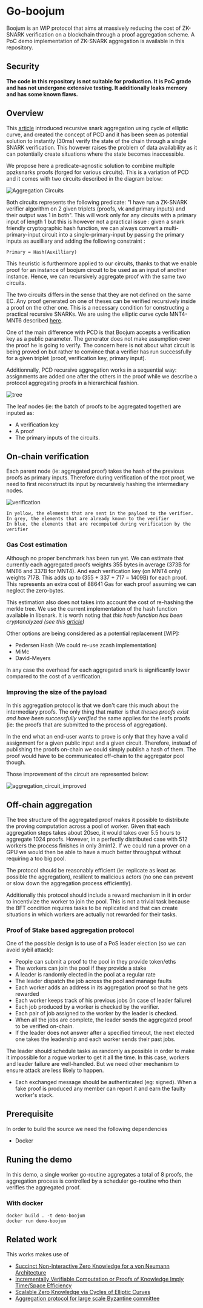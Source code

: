 # Go-boojum

Boojum is an WIP protocol that aims at massively reducing the cost of ZK-SNARK verification on a blockchain through a proof aggregation scheme. A PoC demo implementation of ZK-SNARK aggregation is available in this repository.

## Security

**The code in this repository is not suitable for production. It is PoC grade and has not undergone extensive testing. It additionally leaks memory and has some known flaws.**

## Overview

This [article](https://eprint.iacr.org/2014/595.pdf) introduced recursive snark aggregation using cycle of elliptic curve, and created the concept of PCD and it has been seen as potential solution to instantly (30ms) verify the state of the chain through a single SNARK verification. This however raises the problem of data availability as it can potentially create situations where the state becomes inaccessible.

We propose here a predicate-agnostic solution to combine multiple ppzksnarks proofs (forged for various circuits). This is a variation of PCD and it comes with two circuits described in the diagram below:

![Aggregation Circuits](./docs/aggregation_circuits.png)

Both circuits represents the following predicate: "I have run a ZK-SNARK verifier algorithm on 2 given triplets (proofs, vk and primary inputs) and their output was 1 in both". This will work only for any circuits with a primary input of length 1 but this is however not a practical issue : given a snark friendly cryptographic hash function, we can always convert a multi-primary-input circuit into a single-primary-input by passing the primary inputs as auxilliary and adding the following constraint :

    Primary = Hash(Auxilliary)

This heuristic is furthermore applied to our circuits, thanks to that we enable proof for an instance of boojum circuit to be used as an input of another instance. Hence, we can recursively aggregate proof with the same two circuits.

The two circuits differs in the sense that they are not defined on the same EC. Any proof generated on one of theses can be verified recursively inside a proof on the other one. This is a necessary condition for constructing a practical recursive SNARKs. We are using the elliptic curve cycle MNT4-MNT6 described [here](https://eprint.iacr.org/2014/595.pdf).

One of the main difference with PCD is that Boojum accepts a verification key as a public parameter. The generator does not make assumption over the proof he is going to verify. The concern here is not about what circuit is being proved on but rather to convince that a verifier has run successfully for a given triplet (proof, verification key, primary input).

Additionnally, PCD recursive aggregation works in a sequential way: assignments are added one after the others in the proof while we describe a protocol aggregating proofs in a hierarchical fashion.

![tree](./docs/tree_of_proof.png)

The leaf nodes (ie: the batch of proofs to be aggregated together) are inputed as:

* A verification key
* A proof
* The primary inputs of the circuits.

## On-chain verification

Each parent node (ie: aggregated proof) takes the hash of the previous proofs as primary inputs. Therefore during verification of the root proof, we need to first reconstruct its input by recursively hashing the intermediary nodes.

![verification](./docs/verification.png)

    In yellow, the elements that are sent in the payload to the verifier.
    In grey, the elements that are already known to the verifier
    In blue, the elements that are recomputed during verification by the verifier

### Gas Cost estimation

Although no proper benchmark has been run yet. We can estimate that currently each aggregated proofs weights 355 bytes in average (373B for MNT6 and 337B for MNT4). And each verification key (on MNT4 only) weights 717B. This adds up to (355 + 337 + 717 = 1409B) for each proof. This represents an extra cost of 88641 Gas for each proof assuming we can neglect the zero-bytes.

This estimation also does not takes into account the cost of re-hashing the merkle tree. We use the current implementation of the hash function available in libsnark. It is worth noting that *this hash function has been cryptanalyzed (see this [article](http://www.math.ttu.edu/~cmonico/research/linearhash.pdf))*

Other options are being considered as a potential replacement [WIP]:

* Pedersen Hash (We could re-use zcash implementation)
* MiMc
* David-Meyers

In any case the overhead for each aggregated snark is significantly lower compared to the cost of a verification.

### Improving the size of the payload

In this aggregation protocol is that we don't care this much about the intermediary proofs. The only thing that matter is that *theses proofs exist and have been successfully verified* the same applies for the leafs proofs (ie: the proofs that are submitted to the process of aggregation).

In the end what an end-user wants to prove is only that they have a valid assignment for a given public input and a given circuit. Therefore, instead of publishing the proofs on-chain we could simply publish a hash of them. The proof would have to be communicated off-chain to the aggregator pool though.

Those improvement of the circuit are represented below:

![aggregation_circuit_improved](./docs/aggregation_circuit_improved.png)

## Off-chain aggregation

The tree structure of the aggregated proof makes it possible to distribute the proving computation across a pool of worker. Given that each aggregation steps takes about 20sec, it would takes over 5.5 hours to aggregate 1024 proofs. However, in a perfectly distributed case with 512 workers the process finishes in only 3min12. If we could run a prover on a GPU we would then be able to have a much better throughput without requiring a too big pool.

The protocol should be reasonably efficient (ie: replicate as least as possible the aggregation), resilient to malicious actors (no one can prevent or slow down the aggregation process efficiently).

Additionally this protocol should include a reward mechanism in it in order to incentivize the worker to join the pool. This is not a trivial task because the BFT condition requires tasks to be replicated and that can create situations in which workers are actually not rewarded for their tasks.

### Proof of Stake based aggregation protocol

One of the possible design is to use of a PoS leader election (so we can avoid sybil attack):

* People can submit a proof to the pool in they provide token/eths
* The workers can join the pool if they provide a stake
* A leader is randomly elected in the pool at a regular rate
* The leader dispatch the job across the pool and manage faults
* Each worker adds an address in its aggregation proof so that he gets rewarded
* Each worker keeps track of his previous jobs (in case of leader failure)
* Each job produced by a worker is checked by the verifier.
* Each pair of job assigned to the worker by the leader is checked.
* When all the jobs are complete, the leader sends the aggregated proof to be verified on-chain.
* If the leader does not answer after a specified timeout, the next elected one takes the leadership and each worker sends their past jobs.

The leader should schedule tasks as randomly as possible in order to make it impossible for a rogue worker to get it all the time. In this case, workers and leader failure are well-handled. But we need other mechanism to ensure attack are less likely to happen.

* Each exchanged message should be authenticated (eg: signed). When a fake proof is produced any member can report it and earn the faulty worker's stack.

## Prerequisite

In order to build the source we need the following dependencies

* Docker

## Runing the demo

In this demo, a single worker go-routine aggregates a total of 8 proofs, the aggregation process is controlled by a scheduler go-routine who then verifies the aggregated proof.

### With docker

    docker build . -t demo-boojum
    docker run demo-boojum

## Related work

This works makes use of

* [Succinct Non-Interactive Zero Knowledge for a von Neumann Architecture](https://eprint.iacr.org/2013/879.pdf)
* [Incrementally Verifiable Computation or Proofs of Knowledge Imply Time/Space Efficiency](https://link.springer.com/content/pdf/10.1007%2F978-3-540-78524-8_1.pdf)
* [Scalable Zero Knowledge via Cycles of Elliptic Curves](https://eprint.iacr.org/2014/595.pdf)
* [Aggregation protocol for large scale Byzantine committee](https://docs.google.com/presentation/d/1fL0mBF5At4ojW0HhbvBQ2yJHA3_q8q8kiioC6WvY9g4/edit#slide=id.p)
